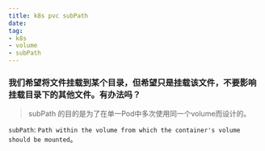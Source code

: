 ```yaml
---
title: k8s pvc subPath
date:
tag:
- k8s
- volume
- subPath
---
```


### 我们希望将文件挂载到某个目录，但希望只是挂载该文件，不要影响挂载目录下的其他文件。有办法吗？

> subPath 的目的是为了在单一Pod中多次使用同一个volume而设计的。

 `subPath`: `Path within the volume from which the container's volume should be mounted`。

```yaml

```
<!--stackedit_data:
eyJoaXN0b3J5IjpbLTExMzg2ODA1ODldfQ==
-->